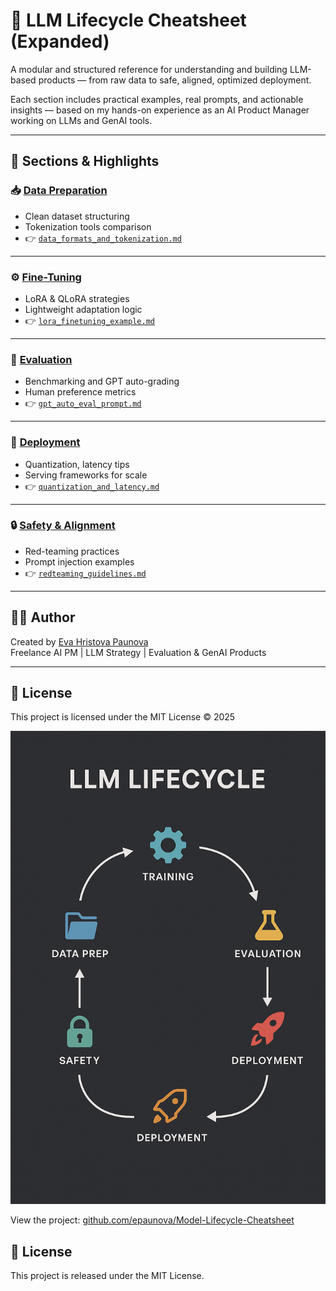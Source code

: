 # 📘 LLM Lifecycle Cheatsheet (Expanded)

A modular and structured reference for understanding and building LLM-based products — from raw data to safe, aligned, optimized deployment.

Each section includes practical examples, real prompts, and actionable insights — based on my hands-on experience as an AI Product Manager working on LLMs and GenAI tools.

---

## 📁 Sections & Highlights

### 📥 [Data Preparation](./data-prep/README.md)
- Clean dataset structuring  
- Tokenization tools comparison  
- 👉 [`data_formats_and_tokenization.md`](./data-prep/data_formats_and_tokenization.md)

---

### ⚙️ [Fine-Tuning](./fine-tuning/README.md)
- LoRA & QLoRA strategies  
- Lightweight adaptation logic  
- 👉 [`lora_finetuning_example.md`](./fine-tuning/lora_finetuning_example.md)

---

### 🧪 [Evaluation](./evaluation/README.md)
- Benchmarking and GPT auto-grading  
- Human preference metrics  
- 👉 [`gpt_auto_eval_prompt.md`](./evaluation/gpt_auto_eval_prompt.md)

---

### 🚀 [Deployment](./deployment/README.md)
- Quantization, latency tips  
- Serving frameworks for scale  
- 👉 [`quantization_and_latency.md`](./deployment/quantization_and_latency.md)

---

### 🔒 [Safety & Alignment](./safety/README.md)
- Red-teaming practices  
- Prompt injection examples  
- 👉 [`redteaming_guidelines.md`](./safety/redteaming_guidelines.md)

---

## 🙋‍♀️ Author

Created by [Eva Hristova Paunova](https://www.linkedin.com/in/eva-hristova-paunova-a194b3210/)  
Freelance AI PM | LLM Strategy | Evaluation & GenAI Products

---

## 📄 License

This project is licensed under the MIT License © 2025



<p align="center">
  <img src="https://github.com/epaunova/Model-Lifecycle-Cheatsheet/blob/main/llm-lifecycle-cover.png?raw=true" width="800"/>
</p>


View the project: [github.com/epaunova/Model-Lifecycle-Cheatsheet](https://github.com/epaunova/Model-Lifecycle-Cheatsheet)

## 📄 License

This project is released under the MIT License.
